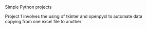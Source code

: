 
Simple Python projects

Project 1 involves the using of tkinter and openpyxl to automate data copying from one excel file to another
